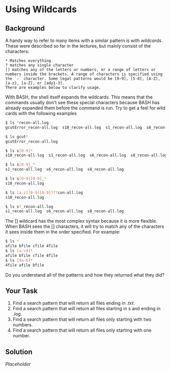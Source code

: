 # Using Wildcards
## Background
A handy way to refer to many items with a similar pattern is with _wildcards_. These were described so far in the lectures, but mainly consist of the characters:

	* Matches everything 
	? matches any single character
	[] matches any of the letters or numbers, or a range of letters or numbers inside the brackets. A range of characters is specified using the `-` character. Some legal patterns would be [0-9], [5-8], [A-Z], [a-z], [a-Z], or [ady1-3]. 
	There are examples below to clarify usage.

With BASH, the shell itself expands the wildcards. This means that the commands usually don't see these special characters because BASH has already expanded them before the command is run. Try to get a feel for wild cards with the following examples

```bash
$ ls *recon-all.log
gcutError_recon-all.log  s10_recon-all.log  s1_recon-all.log  s6_recon-all.log	s8_recon-all.log

$ ls gcut*
gcutError_recon-all.log

$ ls s[0-9]*
s10_recon-all.log  s1_recon-all.log  s6_recon-all.log  s8_recon-all.log

$ ls s[0-9]_*
s1_recon-all.log  s6_recon-all.log  s8_recon-all.log

$ ls s[0-9][0-9]_*
s10_recon-all.log

$ ls [a-z][0-9][0-9]???con-all.log
s10_recon-all.log

$ ls s?_recon-all.log
s1_recon-all.log  s6_recon-all.log  s8_recon-all.log

```

The [] wildcard has the most complex syntax because it is more flexible. When BASH sees the [] characters, it will try to match any of the characters it sees inside them in the order specified. For example:

```bash
$ ls *
afile bfile cfile 4file
$ ls [a-c4]*
afile bfile cfile 4file
$ ls [4a-b]*
4file afile bfile
```
Do you understand all of the patterns and how they returned what they did? 

## Your Task

1. Find a search pattern that will return all files ending in _.txt_.
2. Find a search pattern that will return all files starting in _s_ and ending in _.log_.
3. Find a search pattern that will return all files only starting with two numbers.
4. Find a search pattern that will return all files only starting with one number.


## Solution

_Placeholder_
